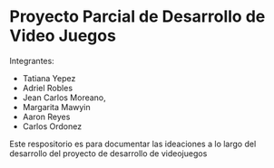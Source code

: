 # Proyecto Parcial de Desarrollo de Video Juegos

Integrantes:
* Tatiana Yepez
* Adriel Robles
* Jean Carlos Moreano,
* Margarita Mawyin
* Aaron Reyes
* Carlos Ordonez

Este respositorio es para documentar las ideaciones a lo largo del desarrollo del proyecto de desarrollo de videojuegos
